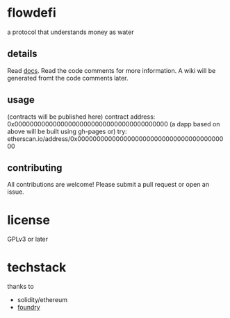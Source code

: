 # flowdefi

a protocol that understands money as water

## details

Read [docs](/docs/introduction.md).
Read the code comments for more information.
A wiki will be generated fromt the code comments later.

## usage

(contracts will be published here)
contract address: 0x0000000000000000000000000000000000000000
(a dapp based on above will be built using gh-pages or)
try: etherscan.io/address/0x0000000000000000000000000000000000000000

## contributing

All contributions are welcome! Please submit a pull request or open an issue.

# license

GPLv3 or later

# techstack

thanks to

- solidity/ethereum
- [foundry](https://github.com/foundry-rs/foundry)
